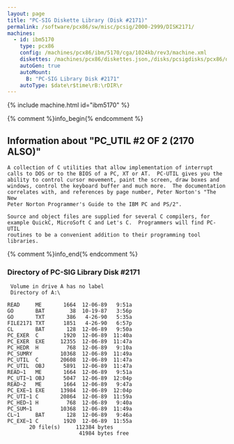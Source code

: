 ```yaml
---
layout: page
title: "PC-SIG Diskette Library (Disk #2171)"
permalink: /software/pcx86/sw/misc/pcsig/2000-2999/DISK2171/
machines:
  - id: ibm5170
    type: pcx86
    config: /machines/pcx86/ibm/5170/cga/1024kb/rev3/machine.xml
    diskettes: /machines/pcx86/diskettes.json,/disks/pcsigdisks/pcx86/diskettes.json
    autoGen: true
    autoMount:
      B: "PC-SIG Library Disk #2171"
    autoType: $date\r$time\rB:\rDIR\r
---
```


{% include machine.html id="ibm5170" %}

{% comment %}info_begin{% endcomment %}

## Information about "PC_UTIL #2 OF 2 (2170 ALSO)"

    A collection of C utilities that allow implementation of interrupt
    calls to DOS or to the BIOS of a PC, XT or AT.  PC-UTIL gives you the
    ability to control cursor movement, paint the screen, draw boxes and
    windows, control the keyboard buffer and much more.  The documentation
    correlates with, and references by page number, Peter Norton's "The New
    Peter Norton Programmer's Guide to the IBM PC and PS/2".
    
    Source and object files are supplied for several C compilers, for
    example QuickC, MicroSoft C and Let's C.  Programmers will find PC-UTIL
    routines to be a convenient addition to their programming tool
    libraries.
{% comment %}info_end{% endcomment %}


### Directory of PC-SIG Library Disk #2171

     Volume in drive A has no label
     Directory of A:\

    READ     ME       1664  12-06-89   9:51a
    GO       BAT        38  10-19-87   3:56p
    GO       TXT       386   4-26-90   5:35a
    FILE2171 TXT      1851   4-26-90   6:57p
    CL       BAT       128  12-06-89   9:50a
    PC_EXER  C        1920  12-06-89  11:40a
    PC_EXER  EXE     12355  12-06-89  11:47a
    PC_HEDR  H         768  12-06-89   9:10a
    PC_SUMRY         10368  12-06-89  11:49a
    PC_UTIL  C       20608  12-06-89  11:47a
    PC_UTIL  OBJ      5891  12-06-89  11:47a
    READ~1   ME       1664  12-06-89   9:51a
    PC_UTI~1 OBJ      5047  12-06-89  12:04p
    READ~2   ME       1664  12-06-89   9:47a
    PC_EXE~1 EXE     13984  12-06-89  12:04p
    PC_UTI~1 C       20864  12-06-89  11:59a
    PC_HED~1 H         768  12-06-89   9:40a
    PC_SUM~1         10368  12-06-89  11:49a
    CL~1     BAT       128  12-06-89   9:46a
    PC_EXE~1 C        1920  12-06-89  11:55a
           20 file(s)     112384 bytes
                           41984 bytes free
